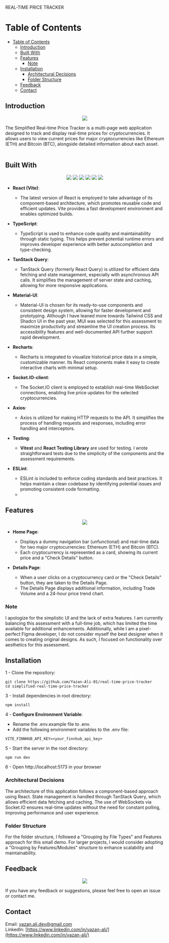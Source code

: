 REAL-TIME PRICE TRACKER

# Table of Contents

- [Table of Contents](#table-of-contents)
  - [Introduction ](#introduction-)
  - [Built With ](#built-with-)
  - [Features](#features)
    - [Note](#note)
  - [Installation ](#installation-)
    - [Architectural Decisions](#architectural-decisions)
    - [Folder Structure](#folder-structure)
  - [Feedback  ](#feedback--)
  - [Contact ](#contact-)

## Introduction <a name="introduction"></a>

<p align="center"> <img src="https://img.icons8.com/nolan/128/money.png"/> </p>
The Simplified Real-time Price Tracker is a multi-page web application designed to track and display real-time prices for cryptocurrencies. It allows users to view current prices for major cryptocurrencies like Ethereum (ETH) and Bitcoin (BTC), alongside detailed information about each asset.
<br><br>


## Built With <a name="built-with"></a>

<p align="center">
  <img src="https://img.shields.io/badge/vite-5.4.8-success"/>
  <img src="https://img.shields.io/badge/typescript-5.5.3-blue"/>
  <img src="https://img.shields.io/badge/Material UI-6.1.3-green"/>
  <img src="https://img.shields.io/badge/React-18.3.1-important"/>
  <img src="https://img.shields.io/badge/tanstack_query-5.59.12-brightgreen"/>
  <img src="https://img.shields.io/badge/recharts-2.13.0-purple"/>
</p>

- **React (Vite)**: 
  - The latest version of React is employed to take advantage of its component-based architecture, which promotes reusable code and efficient updates. Vite provides a fast development environment and enables optimized builds.

- **TypeScript**: 
  - TypeScript is used to enhance code quality and maintainability through static typing. This helps prevent potential runtime errors and improves developer experience with better autocompletion and type-checking.

- **TanStack Query**: 
  - TanStack Query (formerly React Query) is utilized for efficient data fetching and state management, especially with asynchronous API calls. It simplifies the management of server state and caching, allowing for more responsive applications.

- **Material-UI**: 
  - Material-UI is chosen for its ready-to-use components and consistent design system, allowing for faster development and prototyping. Although I have leaned more towards Tailwind CSS and Shadcn UI in the past year, MUI was selected for this assessment to maximize productivity and streamline the UI creation process. Its accessibility features and well-documented API further support rapid development.

- **Recharts**: 
  - Recharts is integrated to visualize historical price data in a simple, customizable manner. Its React components make it easy to create interactive charts with minimal setup.

- **Socket.IO-client**: 
  - The Socket.IO client is employed to establish real-time WebSocket connections, enabling live price updates for the selected cryptocurrencies.

- **Axios**: 
  - Axios is utilized for making HTTP requests to the API. It simplifies the process of handling requests and responses, including error handling and interceptors.

- **Testing**: 
  - **Vitest** and **React Testing Library** are used for testing. I wrote straightforward tests due to the simplicity of the components and the assessment requirements.

- **ESLint**: 
  - ESLint is included to enforce coding standards and best practices. It helps maintain a clean codebase by identifying potential issues and promoting consistent code formatting.
  - 



## Features
<p align="center"> <img src="https://img.icons8.com/nolan/128/code-file.png"/> </p>

- **Home Page**:
  - Displays a dummy navigation bar (unfunctional) and real-time data for two major cryptocurrencies: Ethereum (ETH) and Bitcoin (BTC).
  - Each cryptocurrency is represented as a card, showing its current price and a "Check Details" button.

- **Details Page**:
  - When a user clicks on a cryptocurrency card or the "Check Details" button, they are taken to the Details Page.
  - The Details Page displays additional information, including Trade Volume and a 24-hour price trend chart.

### Note
I apologize for the simplistic UI and the lack of extra features. I am currently balancing this assessment with a full-time job, which has limited the time available for additional enhancements. Additionally, while I am a pixel-perfect Figma developer, I do not consider myself the best designer when it comes to creating original designs. As such, I focused on functionality over aesthetics for this assessment.

## Installation <a name="installation"></a>

1 - Clone the repository:
```console 
git clone https://github.com/Yazan-Ali-01/real-time-price-tracker
cd simplified-real-time-price-tracker
```
3 - Install dependencies in root directory:
```console 
npm install
```
4 - **Configure Environment Variable**: 
- Rename the .env.example file to .env.
- Add the following environment variables to the .env file:

```console 
VITE_FINNHUB_API_KEY=<your_finnhub_api_key>
```

5 - Start the server in the root directory:
```console 
npm run dev
```  
6 - Open http://localhost:5173 in your browser

### Architectural Decisions
The architecture of this application follows a component-based approach using React. State management is handled through TanStack Query, which allows efficient data fetching and caching. The use of WebSockets via Socket.IO ensures real-time updates without the need for constant polling, improving performance and user experience.

### Folder Structure
For the folder structure, I followed a "Grouping by File Types" and Features approach for this small demo. For larger projects, I would consider adopting a "Grouping by Features/Modules" structure to enhance scalability and maintainability.




## Feedback <a name="feedback"></a> <br>
<p align="center"> <img src="https://img.icons8.com/nolan/128/feedback.png"/> </p>

If you have any feedback or suggestions, please feel free to open an issue or contact me.

## Contact <a name="contact"></a>

Email: [yazan.ali.dev@gmail.com](yazan.ali.dev@gmail.com)<br>
LinkedIn: [https://www.linkedin.com/in/yazan-ali/](https://www.linkedin.com/in/yazan-ali/)